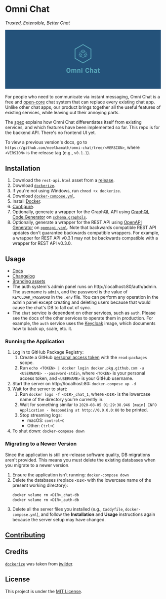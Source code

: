 # Omni Chat

_Trusted, Extensible, Better Chat_

![Cover](branding/facebook_cover_photo_2.png)

For people who need to communicate via instant messaging, Omni Chat is a free and [open-core](https://en.wikipedia.org/wiki/Open-core_model) chat system that can replace every existing chat app. Unlike other chat apps, our product brings together all the useful features of existing services, while leaving out their annoying parts.

The [spec](docs/spec.md) explains how Omni Chat differentiates itself from existing services, and which features have been implemented so far. This repo is for the backend API. There's no frontend UI yet.

To view a previous version's docs, go to `https://github.com/neelkamath/omni-chat/tree/<VERSION>`, where `<VERSION>` is the release tag (e.g., `v0.1.1`).

## Installation

1. Download the `rest-api.html` asset from a [release](https://github.com/neelkamath/omni-chat/releases).
1. Download [`dockerize`](docker/dockerize).
1. If you're not using Windows, run `chmod +x dockerize`.
1. Download [`docker-compose.yml`](docs/docker-compose.yml).
1. Install [Docker](https://docs.docker.com/get-docker/).
1. [Configure](docs/config.md).
1. Optionally, generate a wrapper for the GraphQL API using [GraphQL Code Generator](https://graphql-code-generator.com/) on [`schema.graphqls`](src/main/resources/schema.graphqls).
1. Optionally, generate a wrapper for the REST API using [OpenAPI Generator](https://openapi-generator.tech/) on [`openapi.yaml`](docs/openapi.yaml). Note that backwards compatible REST API updates don't guarantee backwards compatible wrappers. For example, a wrapper for REST API v0.3.1 may not be backwards compatible with a wrapper for REST API v0.3.0.

## Usage

- [Docs](docs/api.md)
- [Changelog](docs/CHANGELOG.md)
- [Branding assets](branding)
- The auth system's admin panel runs on http://localhost:80/auth/admin. The username is `admin`, and the password is the value of `KEYCLOAK_PASSWORD` in the `.env` file. You can perform any operation in the admin panel except creating and deleting users because that would cause the chat's DB to fall out of sync.
- The `chat` service is dependent on other services, such as `auth`. Please see the docs of the other services to operate them in production. For example, the `auth` service uses the [Keycloak](https://hub.docker.com/r/jboss/keycloak) image, which documents how to back up, scale, etc. it.

### Running the Application

1. Log in to GitHub Package Registry:
    1. Create a GitHub [personal access token](https://docs.github.com/en/github/authenticating-to-github/creating-a-personal-access-token) with the `read:packages` scope.
    1. Run `echo <TOKEN> | docker login docker.pkg.github.com -u <USERNAME> --password-stdin`, where `<TOKEN>` is your personal access token, and `<USERNAME>` is your GitHub username. 
1. Start the server on http://localhost:80: `docker-compose up -d`
1. Wait for the server to start:
    1. Run `docker logs -f <DIR>_chat_1`, where `<DIR>` is the lowercase name of the directory you're currently in.
    1. Wait for something similar to `2020-08-05 01:29:38.946 [main] INFO  Application - Responding at http://0.0.0.0:80` to be printed.
    1. Stop streaming logs:
        - macOS: `control+C`
        - Other: `Ctrl+C`
1. To shut down: `docker-compose down`

### Migrating to a Newer Version

Since the application is still pre-release software quality, DB migrations aren't provided. This means you must delete the existing databases when you migrate to a newer version.

1. Ensure the application isn't running: `docker-compose down`
1. Delete the databases (replace `<DIR>` with the lowercase name of the present working directory):
    ```
    docker volume rm <DIR>_chat-db
    docker volume rm <DIR>_auth-db
    ```
1. Delete all the server files you installed (e.g., `Caddyfile`, `docker-compose.yml`), and follow the **Installation** and **Usage** instructions again because the server setup may have changed.

## [Contributing](docs/CONTRIBUTING.md)

## Credits

[`dockerize`](docker/dockerize) was taken from [jwilder](https://github.com/jwilder/dockerize).

## License

This project is under the [MIT License](LICENSE).
